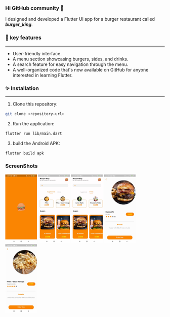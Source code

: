 ### Hi GitHub community 👋
I designed and developed a Flutter UI app for a burger restaurant called ***burger_king***.
    
### 🔭 key features
-----
 - User-friendly interface.
 - A menu section showcasing burgers, sides, and drinks.
 - A search feature for easy navigation through the menu.
 - A well-organized code that's now available on GitHub for anyone interested in learning Flutter.

### ✨ Installation
-----
 1. Clone this repository:
```bash
git clone <repository-url>
```

2. Run the application:
```bash
flutter run lib/main.dart
```

3. build the Android APK:
```bash
flutter build apk
```
### ScreenShots
<img src="lib/assets/1.jpg" width="100">
<img src="lib/assets/2.jpg" width="100">
<img src="lib/assets/3.jpg" width="100">
<img src="lib/assets/4.jpg" width="100">
<img src="lib/assets/5.jpg" width="100">


